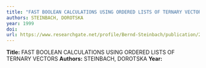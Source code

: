 ```yaml
---
title: "FAST BOOLEAN CALCULATIONS USING ORDERED LISTS OF TERNARY VECTORS"
authors: STEINBACH, DOROTSKA
year: 1999
doi: 
url: https://www.researchgate.net/profile/Bernd-Steinbach/publication/2635247_Fast_Boolean_Calculations_Using_Ordered_Lists_Of_Ternary_Vectors/links/09e4150883a3f6d6ad000000/Fast-Boolean-Calculations-Using-Ordered-Lists-Of-Ternary-Vectors.pdf?origin=publication_detail
---
```

**Title:** FAST BOOLEAN CALCULATIONS USING ORDERED LISTS OF TERNARY VECTORS
**Authors:** STEINBACH, DOROTSKA
**Year:** 